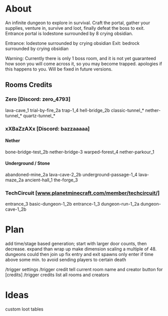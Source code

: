 # About
An infinite dungeon to explore in survival.
Craft the portal, gather your supplies, venture in, survive and loot, finally defeat the boss to exit.
Entrance portal is lodestone surrounded by 8 crying obsidian.

Entrance: lodestone surrounded by crying obsidian
Exit: bedrock surrounded by crying obsidian

Warning: Currently there is only 1 boss room, and it is not yet guaranteed how soon you will come across it, so you may become trapped. apologies if this happens to you. Will be fixed in future versions.
## Rooms Credits
### Zero [​Discord: zero_4793]
lava-cave_1
trial-by-fire_2a
trap-1_4
hell-bridge_2b
classic-tunnel_*
nether-tunnel_*
quartz-tunnel_*
### xXBaZzAXx [​Discord: bazzaaaaa]
#### Nether
bone-bridge-test_2b
nether-bridge-3
warped-forest_4
nether-parkour_1
#### Underground / Stone
abandoned-mine_2a
lava-cave-2_2b
underground-passage-1_4
lava-maze_2a
ancient-hall_1
the-forge_3
### TechCircuit [​www.planetminecraft.com/member/techcircuit/]
entrance_3
basic-dungeon-1_2b
entrance-1_3
dungeon-run-1_2a
dungeon-cave-1_2b
# Plan
add time/stage based generation; start with larger door counts, then decrease. expand than wrap up
make dimension scaling a multiple of 48. dungeons could then join up
fix entry and exit spawns
only enter if time above some min. to avoid sending players to certain death

/trigger settings
/trigger credit
	tell current room name and creator
	button for [credits]
/trigger credits
	list all rooms and creators
# Ideas
custom loot tables
